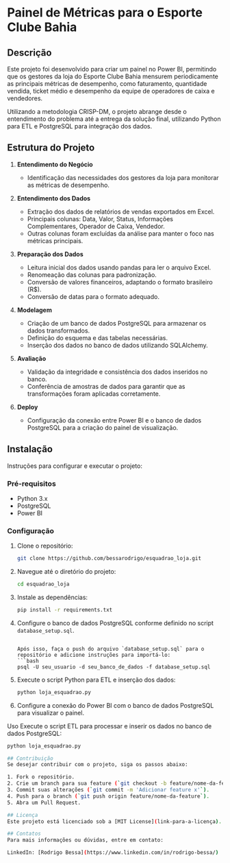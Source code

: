 # Painel de Métricas para o Esporte Clube Bahia

## Descrição
Este projeto foi desenvolvido para criar um painel no Power BI, permitindo que os gestores da loja do Esporte Clube Bahia mensurem periodicamente as principais métricas de desempenho, como faturamento, quantidade vendida, ticket médio e desempenho da equipe de operadores de caixa e vendedores. 

Utilizando a metodologia CRISP-DM, o projeto abrange desde o entendimento do problema até a entrega da solução final, utilizando Python para ETL e PostgreSQL para integração dos dados.

## Estrutura do Projeto
1. **Entendimento do Negócio**
   - Identificação das necessidades dos gestores da loja para monitorar as métricas de desempenho.

2. **Entendimento dos Dados**
   - Extração dos dados de relatórios de vendas exportados em Excel.
   - Principais colunas: Data, Valor, Status, Informações Complementares, Operador de Caixa, Vendedor.
   - Outras colunas foram excluídas da análise para manter o foco nas métricas principais.

3. **Preparação dos Dados**
   - Leitura inicial dos dados usando pandas para ler o arquivo Excel.
   - Renomeação das colunas para padronização.
   - Conversão de valores financeiros, adaptando o formato brasileiro (R$).
   - Conversão de datas para o formato adequado.

4. **Modelagem**
   - Criação de um banco de dados PostgreSQL para armazenar os dados transformados.
   - Definição do esquema e das tabelas necessárias.
   - Inserção dos dados no banco de dados utilizando SQLAlchemy.

5. **Avaliação**
   - Validação da integridade e consistência dos dados inseridos no banco.
   - Conferência de amostras de dados para garantir que as transformações foram aplicadas corretamente.

6. **Deploy**
   - Configuração da conexão entre Power BI e o banco de dados PostgreSQL para a criação do painel de visualização.

## Instalação
Instruções para configurar e executar o projeto:

### Pré-requisitos
- Python 3.x
- PostgreSQL
- Power BI

### Configuração
1. Clone o repositório:
    ```bash
    git clone https://github.com/bessarodrigo/esquadrao_loja.git
    ```

2. Navegue até o diretório do projeto:
    ```bash
    cd esquadrao_loja
    ```

3. Instale as dependências:
    ```bash
    pip install -r requirements.txt
    ```

4. Configure o banco de dados PostgreSQL conforme definido no script `database_setup.sql`.
    ```

    Após isso, faça o push do arquivo `database_setup.sql` para o repositório e adicione instruções para importá-lo:
    ```bash
    psql -U seu_usuario -d seu_banco_de_dados -f database_setup.sql
    ```

5. Execute o script Python para ETL e inserção dos dados:
    ```bash
    python loja_esquadrao.py
    ```

6. Configure a conexão do Power BI com o banco de dados PostgreSQL para visualizar o painel.

Uso
Execute o script ETL para processar e inserir os dados no banco de dados PostgreSQL:

```bash
python loja_esquadrao.py

## Contribuição
Se desejar contribuir com o projeto, siga os passos abaixo:

1. Fork o repositório.
2. Crie um branch para sua feature (`git checkout -b feature/nome-da-feature`).
3. Commit suas alterações (`git commit -m 'Adicionar feature x'`).
4. Push para o branch (`git push origin feature/nome-da-feature`).
5. Abra um Pull Request.

## Licença
Este projeto está licenciado sob a [MIT License](link-para-a-licença).

## Contatos
Para mais informações ou dúvidas, entre em contato:

LinkedIn: [Rodrigo Bessa](https://www.linkedin.com/in/rodrigo-bessa/)
